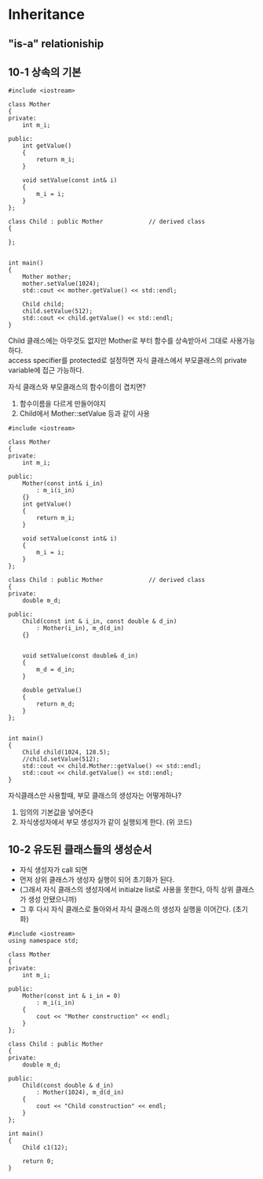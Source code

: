 # Inheritance
## "is-a" relationiship

## 10-1 상속의 기본
```
#include <iostream>

class Mother
{
private:
    int m_i;

public:
    int getValue()
    {
        return m_i;
    }
    
    void setValue(const int& i)
    {
        m_i = i;
    }
};

class Child : public Mother             // derived class
{

};


int main()
{
    Mother mother;
    mother.setValue(1024);
    std::cout << mother.getValue() << std::endl;

    Child child;
    child.setValue(512);
    std::cout << child.getValue() << std::endl;
}
```
Child 클래스에는 아무것도 없지만 Mother로 부터 함수를 상속받아서 그대로 사용가능하다.  
access specifier를 protected로 설정하면 자식 클래스에서 부모클래스의 private variable에 접근 가능하다.  

자식 클래스와 부모클래스의 함수이름이 겹치면?
1. 함수이름을 다르게 만들어야지
2. Child에서 Mother::setValue 등과 같이 사용


```
#include <iostream>

class Mother
{
private:
    int m_i;

public:
    Mother(const int& i_in)
        : m_i(i_in)
    {}
    int getValue()
    {
        return m_i;
    }
    
    void setValue(const int& i)
    {
        m_i = i;
    }
};

class Child : public Mother             // derived class
{
private:
    double m_d;

public:
    Child(const int & i_in, const double & d_in)
        : Mother(i_in), m_d(d_in)
    {}


    void setValue(const double& d_in)
    {
        m_d = d_in;
    }

    double getValue()
    {
        return m_d;
    }
};


int main()
{
    Child child(1024, 128.5);
    //child.setValue(512);
    std::cout << child.Mother::getValue() << std::endl;
    std::cout << child.getValue() << std::endl;
}
```
자식클래스만 사용할때, 부모 클래스의 생성자는 어떻게하나?
1. 임의의 기본값을 넣어준다
2. 자식생성자에서 부모 생성자가 같이 실행되게 한다. (위 코드)


## 10-2 유도된 클래스들의 생성순서
- 자식 생성자가 call 되면
- 먼저 상위 클래스가 생성자 실행이 되어 초기화가 된다.
- (그래서 자식 클래스의 생성자에서 initialze list로 사용을 못한다, 아직 상위 클래스가 생성 안됐으니까)
- 그 후 다시 자식 클래스로 돌아와서 자식 클래스의 생성자 실행을 이어간다. (초기화)

```
#include <iostream>
using namespace std;

class Mother
{
private:
    int m_i;

public:
    Mother(const int & i_in = 0)
        : m_i(i_in)
    {
        cout << "Mother construction" << endl;
    }
};

class Child : public Mother
{
private:
    double m_d;

public:
    Child(const double & d_in)
        : Mother(1024), m_d(d_in)
    {
        cout << "Child construction" << endl;
    }
};

int main()
{
    Child c1(12);    

    return 0;
}
```

